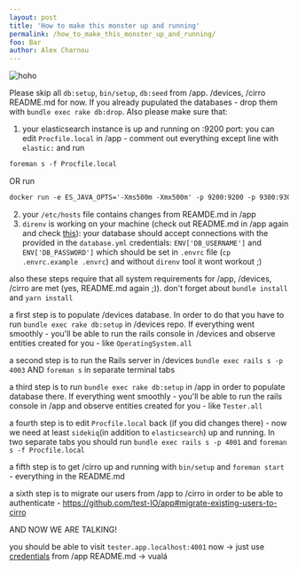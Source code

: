 ```yaml
---
layout: post
title: 'How to make this monster up and running'
permalink: /how_to_make_this_monster_up_and_running/
foo: Bar
author: Alex Charnou
---
```


![hoho](https://thumbs.gfycat.com/DiligentWellmadeAustraliansilkyterrier-size_restricted.gif)

Please skip all `db:setup`, `bin/setup`, `db:seed` from /app. /devices, /cirro README.md for now. If you already pupulated the databases - drop them with `bundle exec rake db:drop`. Also please make sure that:
1. your elasticsearch instance is up and running on :9200 port: you can edit `Procfile.local` in /app - comment out everything except line with `elastic:` and run
 ```markdown
foreman s -f Procfile.local
```
OR run
```markdown
docker run -e ES_JAVA_OPTS='-Xms500m -Xmx500m' -p 9200:9200 -p 9300:9300 --volume elasticsearch_data:/usr/share/elasticsearch/data elasticsearch:5.6
```

2. your `/etc/hosts` file contains changes from REAMDE.md in /app
3. `direnv` is working on your machine (check out README.md in /app again and check [this](https://direnv.net/docs/hook.html)): your database should accept connections with the provided in the `database.yml` credentials: `ENV['DB_USERNAME']` and `ENV['DB_PASSWORD']` which should be set in `.envrc` file (`cp .envrc.example .envrc`) and without `direnv` tool it wont workout ;)

also these steps require that all system requirements for /app, /devices, /cirro are met (yes, README.md again ;)). don't forget about `bundle install` and `yarn install`

a first step is to populate /devices database. In order to do that you have to run
`bundle exec rake db:setup` in /devices repo. If everything went smoothly - you'll be able to run the rails console in /devices and observe entities created for you - like `OperatingSystem.all`

a second step is to run the Rails server in /devices `bundle exec rails s -p 4003` AND `foreman s` in separate terminal tabs

a third step is to run `bundle exec rake db:setup` in /app in order to populate database there. If everything went smoothly - you'll be able to run the rails console in /app and observe entities created for you - like `Tester.all`

a fourth step is to edit `Procfile.local` back (if you did changes there) - now we need at least `sidekiq`(in addition to `elasticsearch`) up and running. In two separate tabs you should run `bundle exec rails s -p 4001` and `foreman s -f Procfile.local`

a fifth step is to get /cirro up and running with `bin/setup` and `foreman start` - everything in the README.md

a sixth step is to migrate our users from /app to /cirro in order to be able to authenticate - https://github.com/test-IO/app#migrate-existing-users-to-cirro

AND NOW WE ARE TALKING!

you should be able to visit `tester.app.localhost:4001` now -> just use [credentials](https://github.com/test-IO/app#credentials) from /app README.md -> vualá

